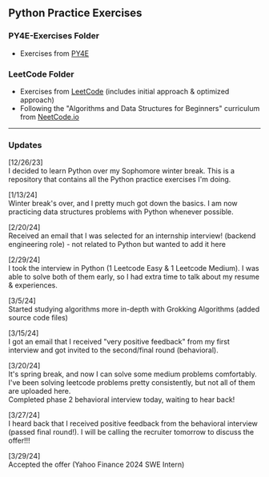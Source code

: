 ## Python Practice Exercises
### PY4E-Exercises Folder
- Exercises from [PY4E](https://www.py4e.com/)

### LeetCode Folder
- Exercises from [LeetCode](https://www.leetcode.com) (includes initial approach & optimized approach)
- Following the "Algorithms and Data Structures for Beginners" curriculum from [NeetCode.io](https://www.Neetcode.io)
--------

### Updates
[12/26/23]\
I decided to learn Python over my Sophomore winter break. This is a repository that contains all the Python practice exercises I'm doing.

[1/13/24]\
Winter break's over, and I pretty much got down the basics. I am now practicing data structures problems with Python whenever possible.

[2/20/24]\
Received an email that I was selected for an internship interview! (backend engineering role) - not related to Python but wanted to add it here

[2/29/24]\
I took the interview in Python (1 Leetcode Easy & 1 Leetcode Medium). I was able to solve both of them early, so I had extra time to talk about my resume & experiences.

[3/5/24]\
Started studying algorithms more in-depth with Grokking Algorithms (added source code files)

[3/15/24]\
I got an email that I received "very positive feedback" from my first interview and got invited to the second/final round (behavioral).

[3/20/24]\
It's spring break, and now I can solve some medium problems comfortably. I've been solving leetcode problems pretty consistently, but not all of them are uploaded here.\
Completed phase 2 behavioral interview today, waiting to hear back!

[3/27/24]\
I heard back that I received positive feedback from the behavioral interview (passed final round!). I will be calling the recruiter tomorrow to discuss the offer!!!

[3/29/24]\
Accepted the offer (Yahoo Finance 2024 SWE Intern)
